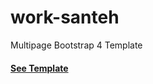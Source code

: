 # work-santeh

Multipage Bootstrap 4 Template

#### [See Template](https://bushido2014.github.io/work-santeh/)
